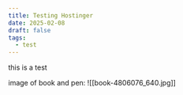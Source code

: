 ```yaml
---
title: Testing Hostinger
date: 2025-02-08
draft: false
tags:
  - test
---
```


this is a test 

image of book and pen:
![[book-4806076_640.jpg]]